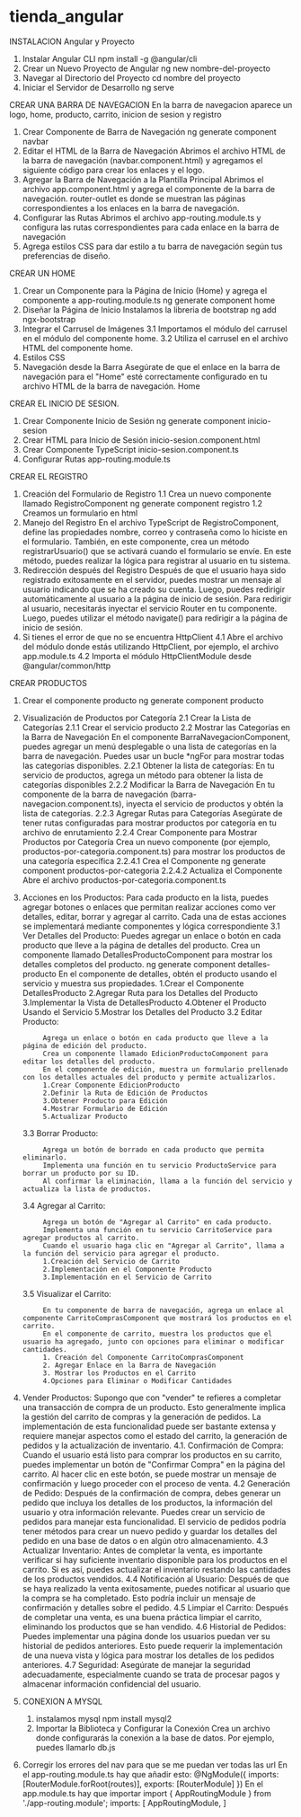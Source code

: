 # tienda_angular

INSTALACION Angular y Proyecto

1. Instalar Angular CLI
   npm install -g @angular/cli
2. Crear un Nuevo Proyecto de Angular
   ng new nombre-del-proyecto
3. Navegar al Directorio del Proyecto
   cd nombre del proyecto
4. Iniciar el Servidor de Desarrollo
   ng serve

CREAR UNA BARRA DE NAVEGACION
En la barra de navegacion aparece un logo, home, producto, carrito, inicion de sesion y registro

1. Crear Componente de Barra de Navegación
   ng generate component navbar
2. Editar el HTML de la Barra de Navegación
   Abrimos el archivo HTML de la barra de navegación (navbar.component.html) y agregamos el siguiente código para crear los enlaces y el logo.
3. Agregar la Barra de Navegación a la Plantilla Principal
   Abrimos el archivo app.component.html y agrega el componente de la barra de navegación.
   router-outlet es donde se muestran las páginas correspondientes a los enlaces en la barra de navegación.
4. Configurar las Rutas
   Abrimos el archivo app-routing.module.ts y configura las rutas correspondientes para cada enlace en la barra de navegación
5. Agrega estilos CSS para dar estilo a tu barra de navegación según tus preferencias de diseño.

CREAR UN HOME

1. Crear un Componente para la Página de Inicio (Home) y agrega el componente a app-routing.module.ts
   ng generate component home
2. Diseñar la Página de Inicio
   Instalamos la libreria de bootstrap
   ng add ngx-bootstrap
3. Integrar el Carrusel de Imágenes
   3.1 Importamos el módulo del carrusel en el módulo del componente home.
   3.2 Utiliza el carrusel en el archivo HTML del componente home.
4. Estilos CSS
5. Navegación desde la Barra
   Asegúrate de que el enlace en la barra de navegación para el "Home" esté correctamente configurado en tu archivo HTML de la barra de navegación.
   <a routerLink="/home">Home</a>

CREAR EL INICIO DE SESION.

1. Crear Componente Inicio de Sesión
   ng generate component inicio-sesion
2. Crear HTML para Inicio de Sesión
   inicio-sesion.component.html
3. Crear Componente TypeScript
   inicio-sesion.component.ts
4. Configurar Rutas
   app-routing.module.ts

CREAR EL REGISTRO

1. Creación del Formulario de Registro
   1.1 Crea un nuevo componente llamado RegistroComponent
   ng generate component registro
   1.2 Creamos un formulario en html
2. Manejo del Registro
   En el archivo TypeScript de RegistroComponent, define las propiedades nombre, correo y contraseña como lo hiciste en el formulario. También, en este componente, crea un método registrarUsuario() que se activará cuando el formulario se envíe. En este método, puedes realizar la lógica para registrar al usuario en tu sistema.
3. Redirección después del Registro
   Después de que el usuario haya sido registrado exitosamente en el servidor, puedes mostrar un mensaje al usuario indicando que se ha creado su cuenta. Luego, puedes redirigir automáticamente al usuario a la página de inicio de sesión.
   Para redirigir al usuario, necesitarás inyectar el servicio Router en tu componente. Luego, puedes utilizar el método navigate() para redirigir a la página de inicio de sesión.
4. Si tienes el error de que no se encuentra HttpClient
   4.1 Abre el archivo del módulo donde estás utilizando HttpClient, por ejemplo, el archivo app.module.ts
   4.2 Importa el módulo HttpClientModule desde @angular/common/http

CREAR PRODUCTOS

1.  Crear el componente producto
    ng generate component producto
2.  Visualización de Productos por Categoría
    2.1 Crear la Lista de Categorías
    2.1.1 Crear el servicio producto
    2.2 Mostrar las Categorías en la Barra de Navegación
    En el componente BarraNavegacionComponent, puedes agregar un menú desplegable o una lista de categorías en la barra de navegación. Puedes usar un bucle \*ngFor para mostrar todas las categorías disponibles.
    2.2.1 Obtener la lista de categorías:
    En tu servicio de productos, agrega un método para obtener la lista de categorías disponibles
    2.2.2 Modificar la Barra de Navegación
    En tu componente de la barra de navegación (barra-navegacion.component.ts), inyecta el servicio de productos y obtén la lista de categorías.
    2.2.3 Agregar Rutas para Categorías
    Asegúrate de tener rutas configuradas para mostrar productos por categoría en tu archivo de enrutamiento
    2.2.4 Crear Componente para Mostrar Productos por Categoría
    Crea un nuevo componente (por ejemplo, productos-por-categoria.component.ts) para mostrar los productos de una categoría específica
    2.2.4.1 Crea el Componente
    ng generate component productos-por-categoria
    2.2.4.2 Actualiza el Componente
    Abre el archivo productos-por-categoria.component.ts
3.  Acciones en los Productos:
    Para cada producto en la lista, puedes agregar botones o enlaces que permitan realizar acciones como ver detalles, editar, borrar y agregar al carrito. Cada una de estas acciones se implementará mediante componentes y lógica correspondiente
    3.1 Ver Detalles del Producto:
    Puedes agregar un enlace o botón en cada producto que lleve a la página de detalles del producto.
    Crea un componente llamado DetallesProductoComponent para mostrar los detalles completos del producto.
    ng generate component detalles-producto
    En el componente de detalles, obtén el producto usando el servicio y muestra sus propiedades.
    1.Crear el Componente DetallesProducto
    2.Agregar Ruta para los Detalles del Producto
    3.Implementar la Vista de DetallesProducto
    4.Obtener el Producto Usando el Servicio
    5.Mostrar los Detalles del Producto
    3.2 Editar Producto:

             Agrega un enlace o botón en cada producto que lleve a la página de edición del producto.
             Crea un componente llamado EdicionProductoComponent para editar los detalles del producto.
             En el componente de edición, muestra un formulario prellenado con los detalles actuales del producto y permite actualizarlos.
             1.Crear Componente EdicionProducto
             2.Definir la Ruta de Edición de Productos
             3.Obtener Producto para Edición
             4.Mostrar Formulario de Edición
             5.Actualizar Producto

    3.3 Borrar Producto:

             Agrega un botón de borrado en cada producto que permita eliminarlo.
             Implementa una función en tu servicio ProductoService para borrar un producto por su ID.
             Al confirmar la eliminación, llama a la función del servicio y actualiza la lista de productos.

    3.4 Agregar al Carrito:

             Agrega un botón de "Agregar al Carrito" en cada producto.
             Implementa una función en tu servicio CarritoService para agregar productos al carrito.
             Cuando el usuario haga clic en "Agregar al Carrito", llama a la función del servicio para agregar el producto.
             1.Creación del Servicio de Carrito
             2.Implementación en el Componente Producto
             3.Implementación en el Servicio de Carrito

    3.5 Visualizar el Carrito:

             En tu componente de barra de navegación, agrega un enlace al componente CarritoComprasComponent que mostrará los productos en el carrito.
             En el componente de carrito, muestra los productos que el usuario ha agregado, junto con opciones para eliminar o modificar cantidades.
             1. Creación del Componente CarritoComprasComponent
             2. Agregar Enlace en la Barra de Navegación
             3. Mostrar los Productos en el Carrito
             4.Opciones para Eliminar o Modificar Cantidades

4.  Vender Productos: Supongo que con "vender" te refieres a completar una transacción de compra de un producto. Esto generalmente implica la gestión del carrito de compras y la generación de pedidos. La implementación de esta funcionalidad puede ser bastante extensa y requiere manejar aspectos como el estado del carrito, la generación de pedidos y la actualización de inventario.
    4.1. Confirmación de Compra: Cuando el usuario está listo para comprar los productos en su carrito, puedes implementar un botón de "Confirmar Compra" en la página del carrito. Al hacer clic en este botón, se puede mostrar un mensaje de confirmación y luego proceder con el proceso de venta.
    4.2 Generación de Pedido: Después de la confirmación de compra, debes generar un pedido que incluya los detalles de los productos, la información del usuario y otra información relevante. Puedes crear un servicio de pedidos para manejar esta funcionalidad. El servicio de pedidos podría tener métodos para crear un nuevo pedido y guardar los detalles del pedido en una base de datos o en algún otro almacenamiento.
    4.3 Actualizar Inventario: Antes de completar la venta, es importante verificar si hay suficiente inventario disponible para los productos en el carrito. Si es así, puedes actualizar el inventario restando las cantidades de los productos vendidos.
    4.4 Notificación al Usuario: Después de que se haya realizado la venta exitosamente, puedes notificar al usuario que la compra se ha completado. Esto podría incluir un mensaje de confirmación y detalles sobre el pedido.
    4.5 Limpiar el Carrito: Después de completar una venta, es una buena práctica limpiar el carrito, eliminando los productos que se han vendido.
    4.6 Historial de Pedidos: Puedes implementar una página donde los usuarios puedan ver su historial de pedidos anteriores. Esto puede requerir la implementación de una nueva vista y lógica para mostrar los detalles de los pedidos anteriores.
    4.7 Seguridad: Asegúrate de manejar la seguridad adecuadamente, especialmente cuando se trata de procesar pagos y almacenar información confidencial del usuario.

5.  CONEXION A MYSQL

    1.  instalamos mysql
        npm install mysql2
    2.  Importar la Biblioteca y Configurar la Conexión
        Crea un archivo donde configurarás la conexión a la base de datos. Por ejemplo, puedes llamarlo db.js

6.  Corregir los errores del nav para que se me puedan ver todas las url
    En el app-routing.module.ts hay que añadir esto:
    @NgModule({
    imports: [RouterModule.forRoot(routes)],
    exports: [RouterModule]
    })
    En el app.module.ts hay que importar
    import { AppRoutingModule } from './app-routing.module';
    imports: [
    AppRoutingModule,
    ]
